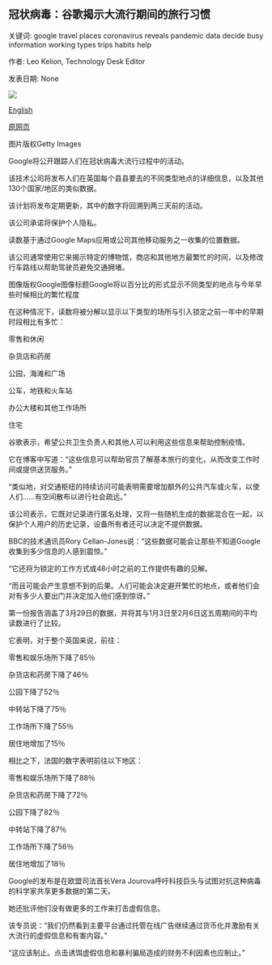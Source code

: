 ## 冠状病毒：谷歌揭示大流行期间的旅行习惯

关键词: google travel places coronavirus reveals pandemic data decide busy information working types trips habits help

作者: Leo Kelion, Technology Desk Editor

发表日期: None

![](https://ichef.bbci.co.uk/news/1024/branded_news/1822E/production/_111526889_whatsubject.jpg)

[English](Coronavirus%3A%20Google%20reveals%20travel%20habits%20during%20the%20pandemic.md)

[原网页](https://www.bbc.com/news/technology-52138076)

图片版权Getty Images

Google将公开跟踪人们在冠状病毒大流行过程中的活动。

该技术公司将发布人们在英国每个县县要去的不同类型地点的详细信息，以及其他130个国家/地区的类似数据。

该计划将发布定期更新，其中的数字将回溯到两三天前的活动。

该公司承诺将保护个人隐私。

读数基于通过Google Maps应用或公司其他移动服务之一收集的位置数据。

该公司通常使用它来揭示特定的博物馆，商店和其他地方最繁忙的时间，以及修改行车路线以帮助驾驶员避免交通拥堵。

图像版权Google图像标题Google将以百分比的形式显示不同类型的地点与今年早些时候相比的繁忙程度

在这种情况下，读数将被分解以显示以下类型的场所与引入锁定之前一年中的早期时段相比有多忙：

零售和休闲

杂货店和药房

公园，海滩和广场

公车，地铁和火车站

办公大楼和其他工作场所

住宅

谷歌表示，希望公共卫生负责人和其他人可以利用这些信息来帮助控制疫情。

它在博客中写道：“这些信息可以帮助官员了解基本旅行的变化，从而改变工作时间或提供送货服务。”

“类似地，对交通枢纽的持续访问可能表明需要增加额外的公共汽车或火车，以使人们……有空间散布以进行社会疏远。”

该公司表示，它既对记录进行匿名处理，又将一些随机生成的数据混合在一起，以保护个人用户的历史记录，设备所有者还可以决定不提供数据。

BBC的技术通讯员Rory Cellan-Jones说：“这些数据可能会让那些不知道Google收集到多少信息的人感到震惊。”

“它还将为锁定的工作方式或48小时之前的工作提供有趣的见解。

“而且可能会产生意想不到的后果。人们可能会决定避开繁忙的地点，或者他们会对有多少人要出门并决定加入他们感到惊讶。”

第一份报告涵盖了3月29日的数据，并将其与1月3日至2月6日这五周期间的平均读数进行了比较。

它表明，对于整个英国来说，前往：

零售和娱乐场所下降了85％

杂货店和药房下降了46％

公园下降了52％

中转站下降了75％

工作场所下降了55％

居住地增加了15％

相比之下，法国的数字表明前往以下地区：

零售和娱乐场所下降了88％

杂货店和药房下降了72％

公园下降了82％

中转站下降了87％

工作场所下降了56％

居住地增加了18％

Google的发布是在欧盟司法首长Vera Jourova呼吁科技巨头与试图对抗这种病毒的科学家共享更多数据的第二天。

她还批评他们没有做更多的工作来打击虚假信息。

该专员说：“我们仍然看到主要平台通过托管在线广告继续通过货币化并激励有关大流行的虚假信息和有害内容。”

“这应该制止。点击诱饵虚假信息和暴利骗局造成的财务不利因素也应制止。”